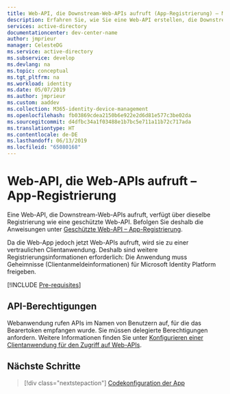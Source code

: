 ```yaml
---
title: Web-API, die Downstream-Web-APIs aufruft (App-Registrierung) – Microsoft Identity Platform
description: Erfahren Sie, wie Sie eine Web-API erstellen, die Downstream-Web-APIs aufruft (App-Registrierung).
services: active-directory
documentationcenter: dev-center-name
author: jmprieur
manager: CelesteDG
ms.service: active-directory
ms.subservice: develop
ms.devlang: na
ms.topic: conceptual
ms.tgt_pltfrm: na
ms.workload: identity
ms.date: 05/07/2019
ms.author: jmprieur
ms.custom: aaddev
ms.collection: M365-identity-device-management
ms.openlocfilehash: fb03869cdea2150b6e922e2d6d81e577c3be02da
ms.sourcegitcommit: d4dfbc34a1f03488e1b7bc5e711a11b72c717ada
ms.translationtype: HT
ms.contentlocale: de-DE
ms.lasthandoff: 06/13/2019
ms.locfileid: "65080168"
---
```

# <a name="web-api-that-calls-web-apis---app-registration"></a>Web-API, die Web-APIs aufruft – App-Registrierung

Eine Web-API, die Downstream-Web-APIs aufruft, verfügt über dieselbe Registrierung wie eine geschützte Web-API. Befolgen Sie deshalb die Anweisungen unter [Geschützte Web-API – App-Registrierung](scenario-protected-web-api-app-registration.md).

Da die Web-App jedoch jetzt Web-APIs aufruft, wird sie zu einer vertraulichen Clientanwendung. Deshalb sind weitere Registrierungsinformationen erforderlich: Die Anwendung muss Geheimnisse (Clientanmeldeinformationen) für Microsoft Identity Platform freigeben.

[!INCLUDE [Pre-requisites](../../../includes/active-directory-develop-scenarios-registration-client-secrets.md)]

## <a name="api-permissions"></a>API-Berechtigungen

Webanwendung rufen APIs im Namen von Benutzern auf, für die das Bearertoken empfangen wurde. Sie müssen delegierte Berechtigungen anfordern. Weitere Informationen finden Sie unter [Konfigurieren einer Clientanwendung für den Zugriff auf Web-APIs](quickstart-configure-app-access-web-apis.md#add-permissions-to-access-web-apis).

## <a name="next-steps"></a>Nächste Schritte

> [!div class="nextstepaction"]
> [Codekonfiguration der App](scenario-web-api-call-api-app-configuration.md)
